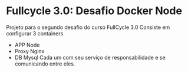 # Fullcycle 3.0: Desafio Docker Node
Projeto para o segundo desafio do curso FullCycle 3.0
Consiste em configurar 3 containers
 - APP Node
 - Proxy Nginx
 - DB Mysql
Cada um com seu serviço de responsabilidade e se comunicando entre eles.
